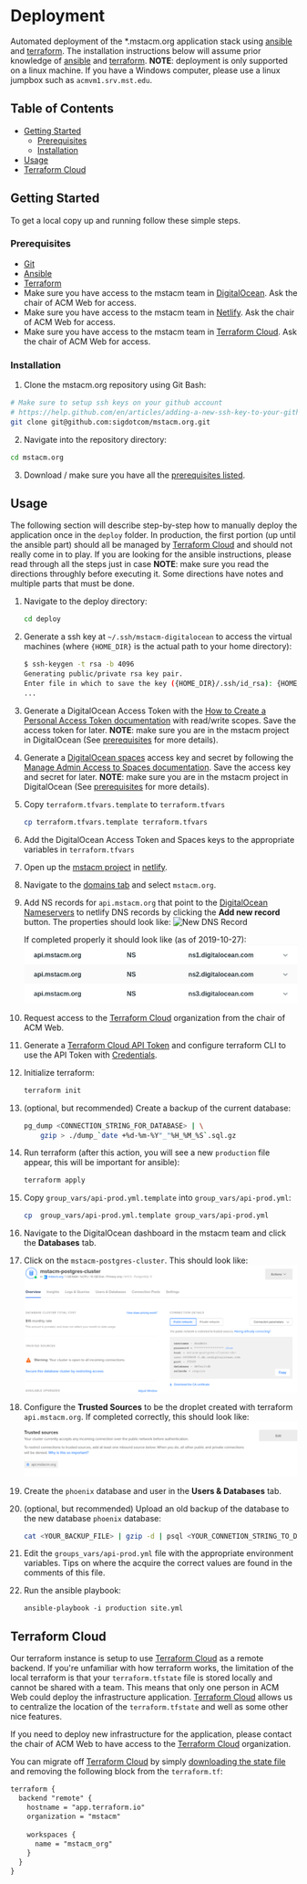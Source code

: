 # Deployment
Automated deployment of the \*.mstacm.org application stack using
[ansible][ansible-url] and [terraform][terraform-url]. The installation
instructions below will assume prior knowledge of [ansible][ansible-url] and
[terraform][terraform-url]. **NOTE**: deployment is only supported on a linux
machine. If you have a Windows computer, please use a linux jumpbox such as
`acmvm1.srv.mst.edu`.

<!-- TABLE OF CONTENTS -->
## Table of Contents

* [Getting Started](#getting-started)
  * [Prerequisites](#prerequisites)
  * [Installation](#installation)
* [Usage](#usage)
* [Terraform Cloud](#terraform-cloud)


<!-- GETTING STARTED -->
## Getting Started

To get a local copy up and running follow these simple steps.

### Prerequisites
+ [Git](https://git-scm.com/download/)
+ [Ansible][ansible-url]
+ [Terraform][terraform-url]
+ Make sure you have access to the mstacm team in
  [DigitalOcean][digitalocean-url]. Ask the chair of ACM Web for access.
+ Make sure you have access to the mstacm team in [Netlify][netlify-url]. Ask
  the chair of ACM Web for access.
+ Make sure you have access to the mstacm team in
  [Terraform Cloud][terraform-cloud-url]. Ask the chair of ACM Web for access.


### Installation
1. Clone the mstacm.org repository using Git Bash:
```sh
# Make sure to setup ssh keys on your github account
# https://help.github.com/en/articles/adding-a-new-ssh-key-to-your-github-account
git clone git@github.com:sigdotcom/mstacm.org.git
```

2. Navigate into the repository directory:
```sh
cd mstacm.org
```

3. Download / make sure you have all the [prerequisites listed](#prerequisites).

## Usage
The following section will describe step-by-step how to manually deploy the
application once in the `deploy` folder. In production, the first portion (up
until the ansible part) should all be managed by [Terraform
Cloud][terraform-cloud-url] and should not really come in to play. If you are
looking for the ansible instructions, please read through all the steps just
in case **NOTE**: make sure you read the directions throughly before executing
it. Some directions have notes and multiple parts that must be done.

1. Navigate to the deploy directory:
    ```sh
    cd deploy
    ```

2. Generate a ssh key at `~/.ssh/mstacm-digitalocean` to access the virtual
   machines (where `{HOME_DIR}` is the actual path to your home directory):
    ```sh
    $ ssh-keygen -t rsa -b 4096
    Generating public/private rsa key pair.
    Enter file in which to save the key ({HOME_DIR}/.ssh/id_rsa): {HOME_DIR}/.ssh/mstacm-digitalocean
    ...
    ```

3. Generate a DigitalOcean Access Token with the [How to Create a Personal
   Access Token documentation][digitalocean-access-token-howto-url] with
   read/write scopes. Save the access token for later. **NOTE**: make sure you are
   in the mstacm project in DigitalOcean (See [prerequisites](#prerequisites)
   for more details).

4. Generate a [DigitalOcean spaces][digitalocean-spaces-url] access key and
   secret by following the [Manage Admin Access to Spaces
   documentation][digitalocean-spaces-howto-url].
   Save the access key and secret for later. **NOTE**: make sure you are in the
   mstacm project in DigitalOcean (See [prerequisites](#prerequisites) for more
   details).

5. Copy `terraform.tfvars.template` to `terraform.tfvars`
    ```sh
    cp terraform.tfvars.template terraform.tfvars
    ```

6. Add the DigitalOcean Access Token and Spaces keys to the appropriate
   variables in `terraform.tfvars`

7. Open up the [mstacm project][netlify-project-url] in [netlify][netlify-url].

8. Navigate to the [domains tab][netlify-dns-url] and select `mstacm.org`.

9. Add NS records for `api.mstacm.org` that point to the [DigitalOcean
   Nameservers][digitalocean-nameservers] to netlify DNS records by clicking the
   **Add new record** button. The properties should look like: ![New DNS
   Record](./imgs/new_dns_record.png)

   If completed properly it should look like (as of 2019-10-27):
   ![NS Records](./imgs/ns_domains.png)

10. Request access to the [Terraform Cloud][terraform-cloud-url] organization
    from the chair of ACM Web.

11. Generate a [Terraform Cloud API Token][terraform-cloud-api-token-url] and
    configure terraform CLI to use the API Token with
    [Credentials][terraform-cloud-credentials-url].

12. Initialize terraform:
    ```sh
    terraform init
    ```

13. (optional, but recommended) Create a backup of the current database:
    ```sh
    pg_dump <CONNECTION_STRING_FOR_DATABASE> | \
        gzip > ./dump_`date +%d-%m-%Y"_"%H_%M_%S`.sql.gz
    ```

14. Run terraform (after this action, you will see a new `production` file
    appear, this will be important for ansible):
    ```sh
    terraform apply
    ```

15. Copy `group_vars/api-prod.yml.template` into `group_vars/api-prod.yml`:
    ```sh
    cp  group_vars/api-prod.yml.template group_vars/api-prod.yml
    ```

16. Navigate to the DigitalOcean dashboard in the mstacm team and click the
    **Databases** tab.

17. Click on the `mstacm-postgres-cluster`. This should look like:
    ![Database Page](./imgs/digitalocean_database_page.png)

18. Configure the **Trusted Sources** to be the droplet created with terraform
    `api.mstacm.org`. If completed correctly, this should look like:
    ![Trusted Sources](./imgs/trusted_sources.png)

19. Create the `phoenix` database and user in the **Users & Databases** tab.

20. (optional, but recommended) Upload an old backup of the database to the new
    database `phoenix` database:
    ```sh
    cat <YOUR_BACKUP_FILE> | gzip -d | psql <YOUR_CONNETION_STRING_TO_DATABASE>
    ```

21. Edit the `groups_vars/api-prod.yml` file with the appropriate environment
    variables. Tips on where the acquire the correct values are found in the
    comments of this file.
    
22. Run the ansible playbook:
    ```
    ansible-playbook -i production site.yml
    ```

## Terraform Cloud
Our terraform instance is setup to use [Terraform Cloud][terraform-cloud-url] as
a remote backend. If you're unfamiliar with how terraform works, the limitation
of the local terraform is that your `terraform.tfstate` file is stored locally
and cannot be shared with a team. This means that only one person in ACM Web
could deploy the infrastructure application. [Terraform
Cloud][terraform-cloud-url] allows us to centralize the location of the
`terraform.tfstate` and well as some other nice features.

If you need to deploy new infrastructure for the application, please contact the
chair of ACM Web to have access to the [Terraform Cloud][terraform-cloud-url]
organization.

You can migrate off [Terraform Cloud][terraform-cloud-url] by simply
[downloading the state file](https://app.terraform.io/app/mstacm/workspaces/mstacm_org/states/) 
and removing the following block from the `terraform.tf`:
```hcl
terraform {
  backend "remote" {
    hostname = "app.terraform.io"
    organization = "mstacm"

    workspaces {
      name = "mstacm_org"
    }
  }
}
```

[ansible-url]: https://docs.ansible.com/ansible/latest/index.html
[terraform-url]: https://www.terraform.io/docs/index.html
[terraform-cloud-url]: https://www.terraform.io/docs/cloud/index.html
[terraform-cloud-api-token-url]: https://www.terraform.io/docs/cloud/users-teams-organizations/users.html#api-tokens
[terraform-cloud-credentials-url]: https://www.terraform.io/docs/commands/cli-config.html#credentials
[digitalocean-spaces-url]: https://www.digitalocean.com/products/spaces/
[digitalocean-spaces-howto-url]: https://www.digitalocean.com/docs/spaces/how-to/administrative-access/
[digitalocean-access-token-howto-url]: https://www.digitalocean.com/docs/api/create-personal-access-token/
[digitalocean-url]: https://cloud.digitalocean.com/
[digitalocean-nameservers]: https://www.digitalocean.com/community/tutorials/how-to-point-to-digitalocean-nameservers-from-common-domain-registrars
[netlify-url]: https://www.netlify.com/
[netlify-project-url]: https://app.netlify.com/teams/mstacm/sites
[netlify-dns-url]: https://app.netlify.com/teams/mstacm/dns
